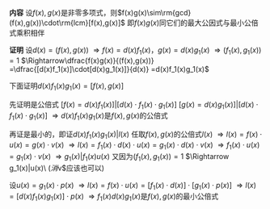 **内容**
设$f(x),g(x)$是非零多项式，则$f(x)g(x)\sim\rm{gcd}(f(x),g(x))\cdot\rm{lcm}[f(x),g(x)]$
即$f(x)g(x)$同它们的最大公因式与最小公倍式乘积相伴

**证明**
设$d(x)=(f(x),g(x))$
$\Rightarrow f(x)=d(x)f_1(x)$，$g(x)=d(x)g_1(x)$
$\Rightarrow(f_1(x),g_1(x))=1$
$\Rightarrow\dfrac{f(x)g(x)}{(f(x),g(x))}
=\dfrac{[d(x)f_1(x)]\cdot[d(x)g_1(x)]}{d(x)}
=d(x)f_1(x)g_1(x)$

下面证明$d(x)f_1(x)g_1(x)=[f(x),g(x)]$

先证明是公倍式
$[f(x)=d(x)f_1(x)]|[d(x)\cdot f_1(x)\cdot g_1(x)]$
$[g(x)=d(x)g_1(x)]|[d(x)\cdot f_1(x)\cdot g_1(x)]$
$\Rightarrow d(x)f_1(x)g_1(x)$是$f(x),g(x)$的公倍式

再证是最小的，即证$d(x)f_1(x)g_1(x)|l(x)$
任取$f(x),g(x)$的公倍式$l(x)$
$\Rightarrow l(x)=f(x)\cdot u(x)=g(x)\cdot v(x)$
$\Rightarrow l(x)=f_1(x)\cdot d(x)\cdot u(x)=g_1(x)\cdot d(x)\cdot v(x)$
$\Rightarrow f_1(x)\cdot u(x)=g_1(x)\cdot v(x)$
$\Rightarrow g_1(x)|f_1(x)u(x)$
又因为$(f_1(x),g_1(x))=1$
$\Rightarrow g_1(x)|u(x)\ $(消$v$应该也可以)

设$u(x)=g_1(x)\cdot p(x)$
$\Rightarrow l(x)=f(x)\cdot u(x)=[f_1(x)\cdot d(x)]\cdot[g_1(x)\cdot p(x)]$
$\Rightarrow l(x)=[d(x)f_1(x)g_1(x)]\cdot p(x)$
$\Rightarrow f_1(x)d(x)g_1(x)$是$f(x),g(x)$的最小公倍式